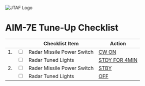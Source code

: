 ![JTAF Logo](../../../JTAF/img/Logo.png)

# **AIM-7E Tune-Up Checklist**

| | | Checklist Item | Action |
|-|-| ---------------| -------|
|1.|  <input type="checkbox">  | Radar Missile Power Switch | [CW ON](../../cockpit/pilot/weapon_management.md#radar-missile-power-switch) |
||  <input type="checkbox">  | Radar Tuned Lights | [STDY FOR 4MIN](../../cockpit/pilot/weapon_management.md#missile-status-lights) |
|2.|  <input type="checkbox">  | Rader Missile Power Switch | [STBY](../../cockpit/pilot/weapon_management.md#radar-missile-power-switch) |
||  <input type="checkbox">  | Radar Tuned Lights | [OFF](../../cockpit/pilot/weapon_management.md#missile-status-lights) |